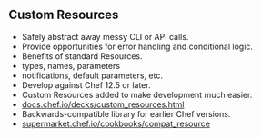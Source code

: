 ## Custom Resources
* Safely abstract away messy CLI or API calls.
* Provide opportunities for error handling and conditional logic.
* Benefits of standard Resources.
 * types, names, parameters
 * notifications, default parameters, etc.
* Develop against Chef 12.5 or later.
* Custom Resources added to make development much easier.
 * [docs.chef.io/decks/custom_resources.html](https://docs.chef.io/decks/custom_resources.html)
* Backwards-compatible library for earlier Chef versions.
 * [supermarket.chef.io/cookbooks/compat_resource](https://supermarket.chef.io/cookbooks/compat_resource)
